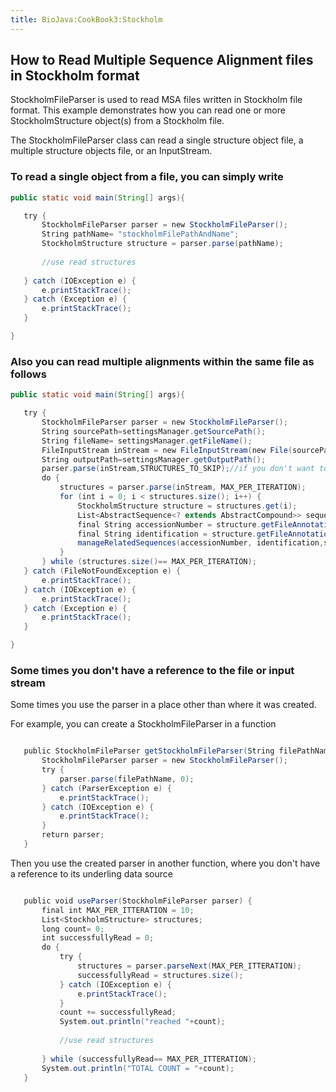 ```yaml
---
title: BioJava:CookBook3:Stockholm
---
```


How to Read Multiple Sequence Alignment files in Stockholm format
-----------------------------------------------------------------

StockholmFileParser is used to read MSA files written in Stockholm file
format. This example demonstrates how you can read one or more
StockholmStructure object(s) from a Stockholm file.

The StockholmFileParser class can read a single structure object file, a
multiple structure objects file, or an InputStream.

### To read a single object from a file, you can simply write

```java 
public static void main(String[] args){

   try {  
       StockholmFileParser parser = new StockholmFileParser();  
       String pathName= "stockholmFilePathAndName";  
       StockholmStructure structure = parser.parse(pathName);  
             
       //use read structures  
             
   } catch (IOException e) {  
       e.printStackTrace();  
   } catch (Exception e) {  
       e.printStackTrace();  
   }

} 
```

### Also you can read multiple alignments within the same file as follows

```java 
public static void main(String[] args){

   try {  
       StockholmFileParser parser = new StockholmFileParser();  
       String sourcePath=settingsManager.getSourcePath();  
       String fileName= settingsManager.getFileName();  
       FileInputStream inStream = new FileInputStream(new File(sourcePath,fileName));  
       String outputPath=settingsManager.getOutputPath();  
       parser.parse(inStream,STRUCTURES_TO_SKIP);//if you don't want to start from first structure  
       do {  
           structures = parser.parse(inStream, MAX_PER_ITERATION);  
           for (int i = 0; i < structures.size(); i++) {  
               StockholmStructure structure = structures.get(i);  
               List<AbstractSequence<? extends AbstractCompound>> sequences = structure.getBioSequences(true);  
               final String accessionNumber = structure.getFileAnnotation().getAccessionNumber();  
               final String identification = structure.getFileAnnotation().getIdentification().toString();  
               manageRelatedSequences(accessionNumber, identification,sequences);  
           }  
       } while (structures.size()== MAX_PER_ITERATION);  
   } catch (FileNotFoundException e) {  
       e.printStackTrace();  
   } catch (IOException e) {  
       e.printStackTrace();  
   } catch (Exception e) {  
       e.printStackTrace();  
   }

} 
```

### Some times you don't have a reference to the file or input stream

Some times you use the parser in a place other than where it was
created.

For example, you can create a StockholmFileParser in a function 

```java

   public StockholmFileParser getStockholmFileParser(String filePathName) {  
       StockholmFileParser parser = new StockholmFileParser();  
       try {  
           parser.parse(filePathName, 0);  
       } catch (ParserException e) {  
           e.printStackTrace();  
       } catch (IOException e) {  
           e.printStackTrace();  
       }  
       return parser;  
   }

```

Then you use the created parser in another function, where you don't
have a reference to its underling data source 

```java

   public void useParser(StockholmFileParser parser) {  
       final int MAX_PER_ITTERATION = 10;  
       List<StockholmStructure> structures;  
       long count= 0;  
       int successfullyRead = 0;  
       do {  
           try {  
               structures = parser.parseNext(MAX_PER_ITTERATION);  
               successfullyRead = structures.size();  
           } catch (IOException e) {  
               e.printStackTrace();  
           }  
           count += successfullyRead;  
           System.out.println("reached "+count);  
             
           //use read structures  
             
       } while (successfullyRead== MAX_PER_ITTERATION);  
       System.out.println("TOTAL COUNT = "+count);  
   }

```
